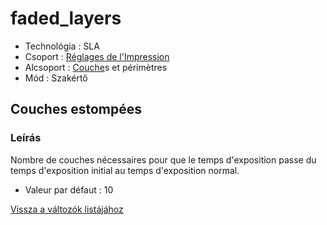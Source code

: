 # faded\_layers

* Technológia : SLA
* Csoport : [Réglages de l'Impression](../print_settings/print_settings.md)
* Alcsoport : [Couche](../print_settings/print_settings.md#couche)s et périmètres 
* Mód : Szakértő

## Couches estompées

### Leírás

Nombre de couches nécessaires pour que le temps d'exposition passe du temps d'exposition initial au temps d'exposition normal.

* Valeur par défaut : 10

[Vissza a változók listájához](variable_list.md)

